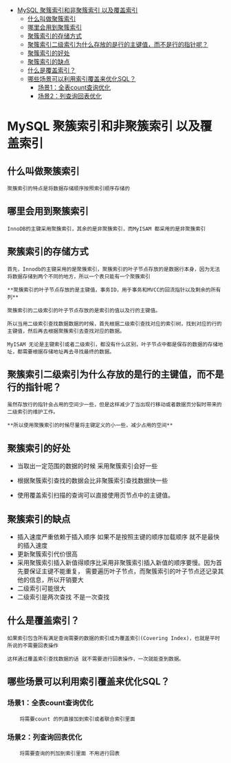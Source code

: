 
- [MySQL 聚簇索引和非聚簇索引 以及覆盖索引](#mysql-聚簇索引和非聚簇索引-以及覆盖索引)
    - [什么叫做聚簇索引](#什么叫做聚簇索引)
    - [哪里会用到聚簇索引](#哪里会用到聚簇索引)
    - [聚簇索引的存储方式](#聚簇索引的存储方式)
    - [聚簇索引二级索引为什么存放的是行的主键值，而不是行的指针呢？](#聚簇索引二级索引为什么存放的是行的主键值而不是行的指针呢)
    - [聚簇索引的好处](#聚簇索引的好处)
    - [聚簇索引的缺点](#聚簇索引的缺点)
    - [什么是覆盖索引？](#什么是覆盖索引)
    - [哪些场景可以利用索引覆盖来优化SQL？](#哪些场景可以利用索引覆盖来优化sql)
        - [场景1：全表count查询优化](#场景1全表count查询优化)
        - [场景2：列查询回表优化](#场景2列查询回表优化)

# MySQL 聚簇索引和非聚簇索引 以及覆盖索引

## 什么叫做聚簇索引
    聚簇索引的特点是将数据存储顺序按照索引顺序存储的

## 哪里会用到聚簇索引
    InnoDB的主键采用聚簇索引，其余的是非聚簇索引，而MyISAM 都采用的是非聚簇索引

## 聚簇索引的存储方式
    首先，Innodb的主键采用的是聚簇索引，聚簇索引的叶子节点存放的是数据行本身，因为无法将数据存储到两个不同的地方，所以一个表只能有一个聚簇索引
    
    **聚簇索引的叶子节点存放的是主键值，事务ID，用于事务和MVCC的回流指针以及剩余的所有列**

    聚簇索引的二级索引的叶子节点存放的是索引的值以及行的主键值。

    所以当用二级索引查找数据数据的时候，首先根据二级索引查找对应的索引树，找到对应的行的主键值，然后再去根据聚簇索引去查找对应的数据。

    MyISAM 无论是主键索引或者二级索引，都没有什么区别，叶子节点中都是保存的数据的存储地址，都需要根据存储地址再去寻找最终的数据。

## 聚簇索引二级索引为什么存放的是行的主键值，而不是行的指针呢？

    虽然存放行的指针会占用的空间少一些，但是这样减少了当出现行移动或者数据页分裂时带来的二级索引的维护工作。

    **所以使用聚簇索引的时候尽量将主键定义的小一些，减少占用的空间**


## 聚簇索引的好处

- 当取出一定范围的数据的时候 采用聚簇索引会好一些

- 根据聚簇索引查找的数据会比非聚簇索引查找数据快一些

- 使用覆盖索引扫描的查询可以直接使用页节点中的主键值。


## 聚簇索引的缺点

- 插入速度严重依赖于插入顺序 如果不是按照主键的顺序加载顺序 就不是最快的插入速度
- 更新聚簇索引代价很高
- 采用聚簇索引插入新值得顺序比采用非聚簇索引插入新值的顺序要慢。因为首先要保证主键不能重复， 需要遍历叶子节点，而聚簇索引的叶子节点还记录其他的信息，所以开销要大
- 二级索引可能很大
- 二级索引是两次查找 不是一次查找

## 什么是覆盖索引？
    如果索引包含所有满足查询需要的数据的索引成为覆盖索引(Covering Index)，也就是平时所说的不需要回表操作

    这样通过覆盖索引查找数据的话 就不需要进行回表操作，一次就能查到数据。

## 哪些场景可以利用索引覆盖来优化SQL？

### 场景1：全表count查询优化
        将需要count 的列直接加到索引或者联合索引里面

### 场景2：列查询回表优化
        将需要查询的列加到索引里面 不用进行回表



